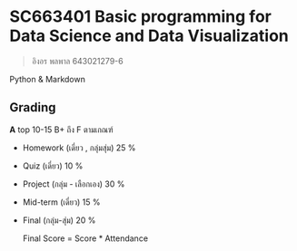 #  SC663401 Basic programming for Data Science and Data Visualization
> อิงอร พลพาล 643021279-6

Python & Markdown

## Grading
**A** top 10-15 B+ ถึง F ตามเกณฑ์
- Homework (เดี่ยว , กลุ่มสุ่ม) 25 %
- Quiz (เดี่ยว) 10 %
- Project (กลุ่ม - เลือกเอง) 30 %
- Mid-term  (เดี่ยว) 15 %
- Final (กลุ่ม-สุ่ม) 20 % 

  Final Score = Score * Attendance

